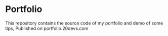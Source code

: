 # Portfolio
This repository contains the source code of my portfolio and demo of some tips, Published on portfolio.20devs.com
